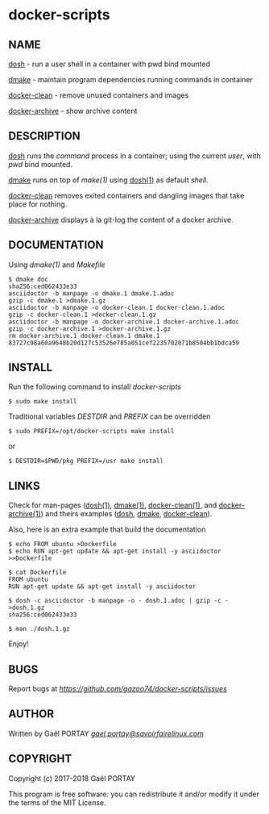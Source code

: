 # docker-scripts

## NAME

[dosh][1] - run a user shell in a container with pwd bind mounted

[dmake](dmake.1.adoc) - maintain program dependencies running commands in
container

[docker-clean](docker-clean.1.adoc) - remove unused containers and images


[docker-archive](docker-archive.1.adoc) - show archive content

## DESCRIPTION

[dosh][2] runs the _command_ process in a container; using the current _user_,
with _pwd_ bind mounted.

[dmake](dmake) runs on top of *make(1)* using [dosh(1)][1] as default _shell_.

[docker-clean](docker-clean) removes exited containers and dangling images that
take place for nothing.

[docker-archive](docker-archive) displays à la git-log the content of a docker
archive.

## DOCUMENTATION

Using *dmake(1)* and _Makefile_

	$ dmake doc
	sha256:ced062433e33
	asciidoctor -b manpage -o dmake.1 dmake.1.adoc
	gzip -c dmake.1 >dmake.1.gz
	asciidoctor -b manpage -o docker-clean.1 docker-clean.1.adoc
	gzip -c docker-clean.1 >docker-clean.1.gz
	asciidoctor -b manpage -o docker-archive.1 docker-archive.1.adoc
	gzip -c docker-archive.1 >docker-archive.1.gz
	rm docker-archive.1 docker-clean.1 dmake.1
	83727c98a60a9648b20d127c53526e785a051cef2235702071b8504bb1bdca59

## INSTALL

Run the following command to install *docker-scripts*

	$ sudo make install

Traditional variables *DESTDIR* and *PREFIX* can be overridden

	$ sudo PREFIX=/opt/docker-scripts make install

or

	$ DESTDIR=$PWD/pkg PREFIX=/usr make install

## LINKS

Check for man-pages ([dosh(1)][1], [dmake(1)](dmake.1.adoc),
[docker-clean(1)](docker-clean.1.adoc), and
[docker-archive(1)](docker-archive.1.adoc)) and theirs examples
([dosh][3], [dmake](dmake.1.adoc#examples),
[docker-clean](docker-clean.1.adoc#examples)).

Also, here is an extra example that build the documentation

	$ echo FROM ubuntu >Dockerfile
	$ echo RUN apt-get update && apt-get install -y asciidoctor >>Dockerfile

	$ cat Dockerfile
	FROM ubuntu
	RUN apt-get update && apt-get install -y asciidoctor

	$ dosh -c asciidoctor -b manpage -o - dosh.1.adoc | gzip -c - >dosh.1.gz
	sha256:ced062433e33

	$ man ./dosh.1.gz

Enjoy!

## BUGS

Report bugs at *https://github.com/gazoo74/docker-scripts/issues*

## AUTHOR

Written by Gaël PORTAY *gael.portay@savoirfairelinux.com*

## COPYRIGHT

Copyright (c) 2017-2018 Gaël PORTAY

This program is free software: you can redistribute it and/or modify it under
the terms of the MIT License.

[1]: https://www.github.com/gazoo74/dosh/blob/master/dosh.1.adoc
[2]: https://www.github.com/gazoo74/dosh/blob/master/dosh
[3]: https://www.github.com/gazoo74/dosh/blob/master/dosh.1.adoc#examples
